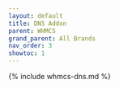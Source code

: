 ```yaml
---
layout: default
title: DNS Addon
parent: WHMCS
grand_parent: All Brands
nav_order: 3
showtoc: 1
---
```


{% include whmcs-dns.md %}
